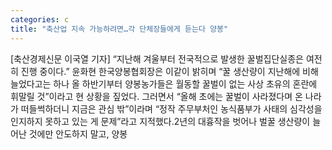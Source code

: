 ```yaml
---
categories: c
title: "축산업 지속 가능하려면…각 단체장들에게 듣는다 양봉"
---
```

[축산경제신문 이국열 기자] “지난해 겨울부터 전국적으로 발생한 꿀벌집단실종은 여전히 진행 중이다.” 윤화현 한국양봉협회장은 이같이 밝히며 “꿀 생산량이 지난해에 비해 늘었다고는 하나 올 하반기부터 양봉농가들은 월동할 꿀벌이 없는 사상 초유의 혼란에 휘말릴 것”이라고 현 상황을 짚었다. 그러면서 “올해 초에는 꿀벌이 사라졌다며 온 나라가 떠들썩하더니 지금은 관심 밖”이라며 “정작 주무부처인 농식품부가 사태의 심각성을 인지하지 못하고 있는 게 문제”라고 지적했다.2년의 대흉작을 벗어나 벌꿀 생산량이 늘어난 것에만 안도하지 말고, 양봉